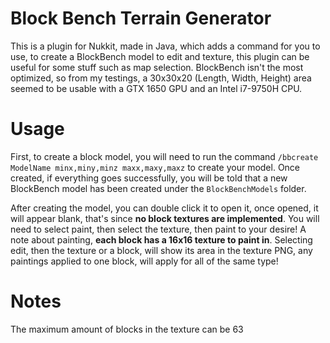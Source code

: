 # Block Bench Terrain Generator
This is a plugin for Nukkit, made in Java, which adds a 
command for you to use, to create a BlockBench model to 
edit and texture, this plugin can be useful for some stuff 
such as map selection. 
BlockBench isn't the most optimized, so from my testings, 
a 30x30x20 (Length, Width, Height) area seemed to be usable 
with a GTX 1650 GPU and an Intel i7-9750H CPU.

# Usage
First, to create a block model, you will need to run the command `/bbcreate ModelName minx,miny,minz maxx,maxy,maxz` to create your model.
Once created, if everything goes successfully, you will be told that a new BlockBench model has been created under the `BlockBenchModels` folder.

After creating the model, you can double click it to open it, once opened, it will appear blank, that's since **no block textures are implemented**. You will need to select paint, then select the texture, then paint to your desire!
A note about painting, **each block has a 16x16 texture to paint in**. Selecting edit, then the texture or a block, will show its area in the texture PNG, any paintings applied to one block, will apply for all of the same type!

# Notes
The maximum amount of blocks in the texture can be 63